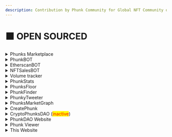 ```yaml
---
description: Contribution by Phunk Community for Global NFT Community on GitHub
---
```


# 🟧 OPEN SOURCED

<details>

<summary>Phunks Marketplace</summary>

Source Code: [https://github.com/Crypto-Phunks/CryptoPhunksMarket](https://github.com/Crypto-Phunks/CryptoPhunksMarket)

Programming Language: <mark style="color:orange;">Solidity</mark>, <mark style="color:yellow;">JavaScript</mark>

[LIVE DEMO](https://notlarvalabs.com/cryptophunks)

by <mark style="color:green;"></mark> [@NotLarvaLabs](https://twitter.com/NotLarvaLabs) [@chopper\_\_dad](https://twitter.com/chopper\_\_dad) [@OG\_Kenobi\_Hello](https://twitter.com/OG\_Kenobi\_Hello) [@Pauly0x](https://twitter.com/Pauly0x) [@ryder\_ripps](https://twitter.com/ryder\_ripps)

</details>

<details>

<summary>PhunkBOT</summary>

Source Code: [https://github.com/albanow/phunks-nll-twitter-bot](https://github.com/albanow/phunks-nll-twitter-bot)

Programming Language: <mark style="color:blue;">Python</mark>

[LIVE DEMO](https://twitter.com/PhunkBot)

by [@PhunkBot](https://twitter.com/PhunkBot) [@albanow10](https://twitter.com/albanow10) [@iape\_](https://twitter.com/iape\_)

</details>

<details>

<summary>EtherscanBOT</summary>

Source Code: [https://github.com/albanow/etherscan-sales-bot](https://github.com/albanow/etherscan-sales-bot)

Programming Language: <mark style="color:blue;">Python</mark>

[LIVE DEMO](https://twitter.com/PhunkBot)

by [@PhunkBot](https://twitter.com/PhunkBot) [@albanow10](https://twitter.com/albanow10) [@iape\_](https://twitter.com/iape\_)

</details>

<details>

<summary>NFTSalesBOT</summary>

Source Code: [https://github.com/chopperdaddy/nft-sales-twitter-bot](https://github.com/chopperdaddy/nft-sales-twitter-bot)

Programming Language: <mark style="color:purple;">TypeScript,</mark> <mark style="color:yellow;">JavaScript,</mark> <mark style="color:green;">Shell</mark>

by [@chopper\_\_dad](https://twitter.com/chopper\_\_dad)

</details>

<details>

<summary>Volume tracker</summary>

Source Code: [https://github.com/tat2bu/erc721-sale-extractor](https://github.com/tat2bu/erc721-sale-extractor)

Programming Language: <mark style="color:purple;">TypeScript,</mark> <mark style="color:red;">HTML,</mark> <mark style="color:purple;"></mark> <mark style="color:yellow;">JavaScript,</mark> <mark style="color:green;">Shell</mark>

[LIVE DEMO](http://phunks-data.herokuapp.com/app/)

by [@tat2bu](https://twitter.com/tat2bu)

</details>

<details>

<summary>PhunkStats</summary>

Source Code: [https://github.com/pedropregueiro/phunk-stats](https://github.com/pedropregueiro/phunk-stats)

Programming Language: <mark style="color:blue;">Python</mark>

[LIVE DEMO](https://twitter.com/PhunkStats)

by [@PhunkStats](https://twitter.com/PhunkStats) [@krel404](https://twitter.com/krel404) [@pedropregueiro](https://twitter.com/pedropregueiro)

</details>

<details>

<summary>PhunksFloor</summary>

Source Code: [https://github.com/maximedotair/phunksfloor](https://github.com/maximedotair/phunksfloor)

Programming Language: <mark style="color:green;">PHP</mark>

<mark style="color:green;"></mark>[LIVE DEMO](https://www.phunksfloor.com)

by [@MaximedotAir](https://twitter.com/MaximedotAir) [@PhunksFloor](https://twitter.com/PhunksFloor)

</details>

<details>

<summary>PhunkFinder</summary>

Source Code: [https://github.com/StarKeyJON/PhunkFinderv1](https://github.com/StarKeyJON/PhunkFinderv1)

Programming Language: <mark style="color:yellow;">JavaScript,</mark> CSS, <mark style="color:yellow;"></mark> <mark style="color:red;">HTML</mark>

[LIVE DEMO](https://phunkfinder.com)

by [@TreeGuyJON](https://twitter.com/TreeGuyJON)

</details>

<details>

<summary>PhunkyTweeter</summary>

Source Code: [https://github.com/StarKeyJON/phunky\_tweeter](https://github.com/StarKeyJON/phunky\_tweeter)

Programming Language: <mark style="color:blue;">Python</mark>

by [@TreeGuyJON](https://twitter.com/TreeGuyJON)

</details>

<details>

<summary>PhunksMarketGraph</summary>

Source Code: [https://github.com/StarKeyJON/CryptoPhunksMarketGraph](https://github.com/StarKeyJON/CryptoPhunksMarketGraph)

Programming Language: <mark style="color:purple;">TypeScript</mark>

by [@TreeGuyJON](https://twitter.com/TreeGuyJON)

</details>

<details>

<summary>CreatePhunk</summary>

Source Code: [https://github.com/albanow/create\_phunk](https://github.com/albanow/create\_phunk)

Programming Language: <mark style="color:blue;">Python,</mark> <mark style="color:green;">Shell</mark>

by [@albanow10](https://twitter.com/albanow10)&#x20;

</details>

<details>

<summary>CryptoPhunksDAO (<mark style="color:red;">inactive</mark>) </summary>

Source Code: [https://github.com/Web3Master/cryptophunks](https://github.com/Web3Master/cryptophunks)

Programming Language: <mark style="color:red;">HTML,</mark> <mark style="color:purple;"></mark> CSS, <mark style="color:purple;"></mark> <mark style="color:yellow;">JavaScript</mark>

by [@CryptoPhunksDAO](https://twitter.com/CryptoPhunksDAO)

</details>

<details>

<summary>PhunkDAO Website</summary>

Source Code: [https://github.com/IshaanRawat/phunky](https://github.com/IshaanRawat/phunky)

Programming Language: <mark style="color:purple;">TypeScript,</mark> <mark style="color:red;">HTML,</mark> <mark style="color:purple;"></mark> CSS, <mark style="color:purple;"></mark> <mark style="color:yellow;">JavaScript</mark>

<mark style="color:yellow;"></mark>[LIVE DEMO](https://phunkdao.com)

by [@Phunk\_DAO](https://twitter.com/Phunk\_DAO) [@IshaanRawat](https://twitter.com/IshaanRawat)

</details>

<details>

<summary>Phunk Viewer</summary>

Source Code: [https://gist.github.com/phunksbot/139ba9efc1d2c26e80b2109005d450e4](https://gist.github.com/phunksbot/139ba9efc1d2c26e80b2109005d450e4)

Programming Language: <mark style="color:yellow;">JavaScript</mark>

[LIVE DEMO](https://phunks.gitbook.io/knowledge-base/social-media/media/media-kit#cryptophunk-viewer)

by [@iape\_](https://twitter.com/iape\_) forked from [@mclint\_](https://twitter.com/mclint\_)

</details>

<details>

<summary>This Website </summary>

Source Code: [https://github.com/phunksbot/wiki](https://github.com/phunksbot/wiki)

by [@iape\_](https://twitter.com/iape\_)

</details>
